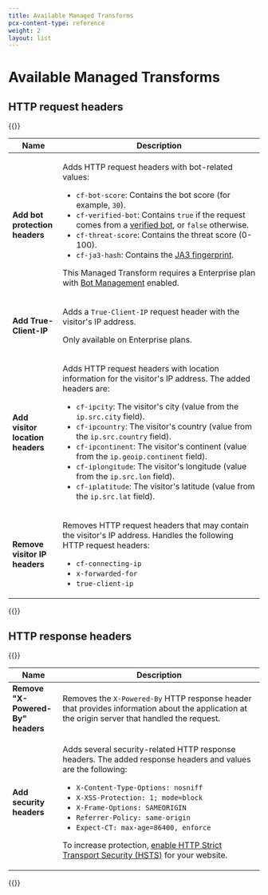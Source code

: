 ```yaml
---
title: Available Managed Transforms
pcx-content-type: reference
weight: 2
layout: list
---
```


# Available Managed Transforms

## HTTP request headers

{{<table-wrap>}}

<table>
  <thead>
    <tr>
      <th style="width:20%">Name</th>
      <th>Description</th>
    </tr>
  </thead>
  <tbody>
    <tr>
      <td><strong>Add bot protection headers</strong></td>
      <td>
        <p>Adds HTTP request headers with bot-related values:</p>
        <ul>
          <li><code>cf-bot-score</code>: Contains the bot score (for example, <code>30</code>).</li>
          <li><code>cf-verified-bot</code>: Contains <code>true</code> if the request comes from a <a href="/bots/concepts/bot/#verified-bots">verified bot</a>, or <code>false</code> otherwise.</li>
          <li><code>cf-threat-score</code>: Contains the threat score (0-100).</li>
          <li><code>cf-ja3-hash</code>: Contains the <a href="/bots/concepts/ja3-fingerprint/">JA3 fingerprint</a>.</li>
        </ul>
        <p>This Managed Transform requires a Enterprise plan with <a href="/bots/get-started/bm-subscription/">Bot Management</a> enabled.</p>
      </td>
    </tr>
    <tr>
      <td><strong>Add True-Client-IP</strong></td>
      <td>
        <p>Adds a <code>True-Client-IP</code> request header with the visitor's IP address.</p>
        <p>Only available on Enterprise plans.</p>
      </td>
    </tr>
    <tr>
      <td><strong>Add visitor location headers</strong></td>
      <td>
        <p>Adds HTTP request headers with location information for the visitor's IP address. The added headers are:</p>
        <ul>
          <li><code>cf-ipcity</code>: The visitor's city (value from the <code>ip.src.city</code> field).</li>
          <li><code>cf-ipcountry</code>: The visitor's country (value from the <code>ip.src.country</code> field).</li>
          <li><code>cf-ipcontinent</code>: The visitor's continent (value from the <code>ip.geoip.continent</code> field).</li>
          <li><code>cf-iplongitude</code>: The visitor's longitude (value from the <code>ip.src.lon</code> field).</li>
          <li><code>cf-iplatitude</code>: The visitor's latitude (value from the <code>ip.src.lat</code> field).</li>
        </ul>
      </td>
    </tr>
    <tr>
      <td><strong>Remove visitor IP headers</strong></td>
      <td>
        <p>Removes HTTP request headers that may contain the visitor's IP address. Handles the following HTTP request headers:</p>
        <ul>
          <li><code>cf-connecting-ip</code></li>
          <li><code>x-forwarded-for</code></li>
          <li><code>true-client-ip</code></li>
        </ul>
      </td>
    </tr>
  </tbody>
</table>

{{</table-wrap>}}

## HTTP response headers

{{<table-wrap>}}

<table>
  <thead>
    <tr>
      <th style="width:20%">Name</th>
      <th>Description</th>
    </tr>
  </thead>
  <tbody>
    <tr>
      <td><strong>Remove "X-Powered-By" headers</strong></td>
      <td>
        <p>Removes the <code>X-Powered-By</code> HTTP response header that provides information about the application at the origin server that handled the request.</p>
      </td>
    </tr>
    <tr>
      <td><strong>Add security headers</strong></td>
      <td>
        <p>Adds several security-related HTTP response headers. The added response headers and values are the following:</p>
        <ul>
          <li><code>X-Content-Type-Options: nosniff</code></li>
          <li><code>X-XSS-Protection: 1; mode=block</code></li>
          <li><code>X-Frame-Options: SAMEORIGIN</code></li>
          <li><code>Referrer-Policy: same-origin</code></li>
          <li><code>Expect-CT: max-age=86400, enforce</code></li>
        </ul>
        <p>To increase protection, <a href="/ssl/edge-certificates/additional-options/http-strict-transport-security/">enable HTTP Strict Transport Security (HSTS)</a> for your website.</p>
      </td>
    </tr>
  </tbody>
</table>

{{</table-wrap>}}